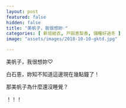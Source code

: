 ```yaml
---
layout: post
featured: false
hidden: false
title: "美帆子，我很想妳♡"
categories: [ 新垣結衣, 戸田恵梨香, 儲糧好過冬 ]
image: "assets/images/2018-10-10-gktd.jpg"

---
```

美帆子，我很想妳♡

白石恵，妳知不知道這邊現在幾點鐘了！

那美帆子為什麼還沒睡覺？

！！！

